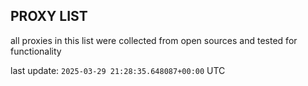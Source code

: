 ## PROXY LIST

all proxies in this list were collected from open sources and tested for functionality

last update: `2025-03-29 21:28:35.648087+00:00` UTC